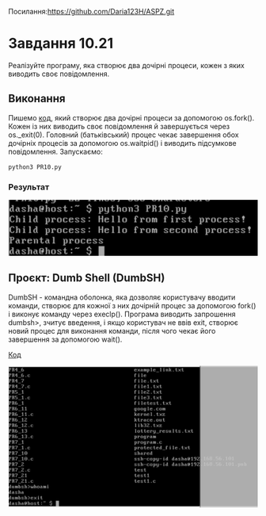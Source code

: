 Посилання:https://github.com/Daria123H/ASPZ.git

# Завдання 10.21

   Реалізуйте програму, яка створює два дочірні процеси, кожен з яких виводить своє повідомлення.
   
## Виконання

Пишемо [код](https://github.com/Daria123H/ASPZ/blob/main/Pr10/PR10.py), який  створює два дочірні процеси за допомогою os.fork(). Кожен із них виводить своє повідомлення й завершується через os._exit(0). Головний (батьківський) процес чекає завершення обох дочірніх процесів за допомогою os.waitpid() і виводить підсумкове повідомлення. 
Запускаємо: 

    python3 PR10.py

### Результат

 ![Результат](https://github.com/Daria123H/ASPZ/blob/main/Pr10/PR10.png)


## Проєкт: Dumb Shell (DumbSH)

DumbSH - командна оболонка, яка дозволяє користувачу вводити команди, створює для кожної з них дочірній процес за допомогою fork() і виконує команду через execlp(). Програма виводить запрошення dumbsh>, зчитує введення, і якщо користувач не ввів exit, створює новий процес для виконання команди, після чого чекає його завершення за допомогою wait(). 

[Код](https://github.com/Daria123H/ASPZ/blob/main/PR10/dumbsh.c)

![Результат](https://github.com/Daria123H/ASPZ/blob/main/Pr10/%7B8D88C17D-453B-49C9-97AC-31192ABE7FEF%7D.png)
